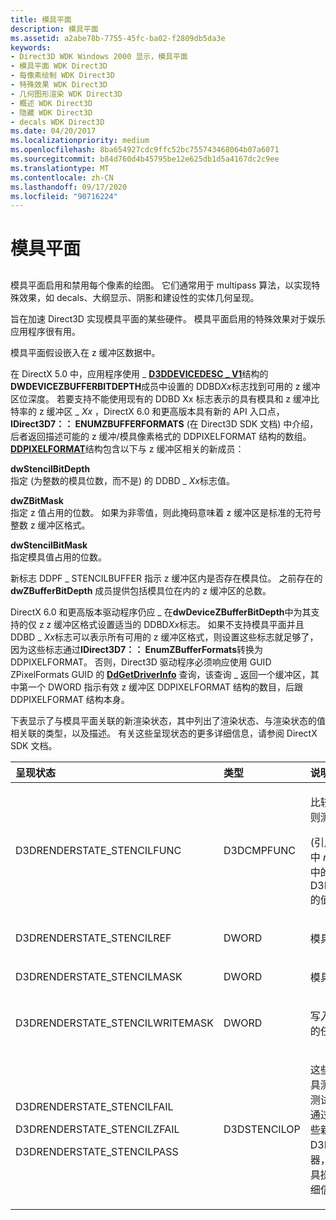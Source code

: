 ```yaml
---
title: 模具平面
description: 模具平面
ms.assetid: a2abe78b-7755-45fc-ba02-f2809db5da3e
keywords:
- Direct3D WDK Windows 2000 显示，模具平面
- 模具平面 WDK Direct3D
- 每像素绘制 WDK Direct3D
- 特殊效果 WDK Direct3D
- 几何图形渲染 WDK Direct3D
- 概述 WDK Direct3D
- 隐藏 WDK Direct3D
- decals WDK Direct3D
ms.date: 04/20/2017
ms.localizationpriority: medium
ms.openlocfilehash: 8ba654927cdc9ffc52bc755743468064b07a6071
ms.sourcegitcommit: b84d760d4b45795be12e625db1d5a4167dc2c9ee
ms.translationtype: MT
ms.contentlocale: zh-CN
ms.lasthandoff: 09/17/2020
ms.locfileid: "90716224"
---
```

# <a name="stencil-planes"></a>模具平面


## <span id="ddk_stencil_planes_gg"></span><span id="DDK_STENCIL_PLANES_GG"></span>


模具平面启用和禁用每个像素的绘图。 它们通常用于 multipass 算法，以实现特殊效果，如 decals、大纲显示、阴影和建设性的实体几何呈现。

旨在加速 Direct3D 实现模具平面的某些硬件。 模具平面启用的特殊效果对于娱乐应用程序很有用。

模具平面假设嵌入在 z 缓冲区数据中。

在 DirectX 5.0 中，应用程序使用 \_ [**D3DDEVICEDESC \_ V1**](/windows-hardware/drivers/ddi/d3dhal/ns-d3dhal-_d3ddevicedesc_v1)结构的**DWDEVICEZBUFFERBITDEPTH**成员中设置的 DDBD*Xx*标志找到可用的 z 缓冲区位深度。 若要支持不能使用现有的 DDBD Xx 标志表示的具有模具和 z 缓冲比特率的 z 缓冲区 \_ *Xx* ，DirectX 6.0 和更高版本具有新的 API 入口点， **IDirect3D7：： ENUMZBUFFERFORMATS** (在 Direct3D SDK 文档) 中介绍，后者返回描述可能的 z 缓冲/模具像素格式的 DDPIXELFORMAT 结构的数组。 [**DDPIXELFORMAT**](/windows-hardware/drivers/ddi/ksmedia/ns-ksmedia-_ddpixelformat)结构包含以下与 z 缓冲区相关的新成员：

<span id="dwStencilBitDepth"></span><span id="dwstencilbitdepth"></span><span id="DWSTENCILBITDEPTH"></span>**dwStencilBitDepth**  
指定 (为整数的模具位数，而不是) 的 DDBD \_ *Xx*标志值。

<span id="dwZBitMask"></span><span id="dwzbitmask"></span><span id="DWZBITMASK"></span>**dwZBitMask**  
指定 z 值占用的位数。 如果为非零值，则此掩码意味着 z 缓冲区是标准的无符号整数 z 缓冲区格式。

<span id="dwStencilBitMask"></span><span id="dwstencilbitmask"></span><span id="DWSTENCILBITMASK"></span>**dwStencilBitMask**  
指定模具值占用的位数。

新标志 DDPF \_ STENCILBUFFER 指示 z 缓冲区内是否存在模具位。 之前存在的 **dwZBufferBitDepth** 成员提供包括模具位在内的 z 缓冲区的总数。

DirectX 6.0 和更高版本驱动程序仍应 \_ 在**dwDeviceZBufferBitDepth**中为其支持的仅 z z 缓冲区格式设置适当的 DDBD*Xx*标志。 如果不支持模具平面并且 DDBD \_ *Xx*标志可以表示所有可用的 z 缓冲区格式，则设置这些标志就足够了，因为这些标志通过**IDirect3D7：： EnumZBufferFormats**转换为 DDPIXELFORMAT。 否则，Direct3D 驱动程序必须响应使用 GUID ZPixelFormats GUID 的 [**DdGetDriverInfo**](/windows/win32/api/ddrawint/nc-ddrawint-pdd_getdriverinfo) 查询，该查询 \_ 返回一个缓冲区，其中第一个 DWORD 指示有效 z 缓冲区 DDPIXELFORMAT 结构的数目，后跟 DDPIXELFORMAT 结构本身。

下表显示了与模具平面关联的新渲染状态，其中列出了渲染状态、与渲染状态的值相关联的类型，以及描述。 有关这些呈现状态的更多详细信息，请参阅 DirectX SDK 文档。

<table>
<colgroup>
<col width="33%" />
<col width="33%" />
<col width="33%" />
</colgroup>
<thead>
<tr class="header">
<th align="left">呈现状态</th>
<th align="left">类型</th>
<th align="left">说明</th>
</tr>
</thead>
<tbody>
<tr class="odd">
<td align="left"><p>D3DRENDERSTATE_STENCILFUNC</p></td>
<td align="left"><p>D3DCMPFUNC</p></td>
<td align="left"><p>比较函数。 如果以下表达式为 true，则测试通过：</p>
<p> (引用 & 掩码) 操作 (模具 & 掩码) 其中 <em>ref</em> 是引用值， <em>模具</em> 是模具缓冲区中的值， <em>掩码</em> 是 D3DRENDERSTATE_STENCILMASK 的值。</p></td>
</tr>
<tr class="even">
<td align="left"><p>D3DRENDERSTATE_STENCILREF</p></td>
<td align="left"><p>DWORD</p></td>
<td align="left"><p>模具测试中使用的引用值。</p></td>
</tr>
<tr class="odd">
<td align="left"><p>D3DRENDERSTATE_STENCILMASK</p></td>
<td align="left"><p>DWORD</p></td>
<td align="left"><p>模具测试中使用的掩码值。</p></td>
</tr>
<tr class="even">
<td align="left"><p>D3DRENDERSTATE_STENCILWRITEMASK</p></td>
<td align="left"><p>DWORD</p></td>
<td align="left"><p>写入掩码，适用于写入到模具缓冲区的任何值。</p></td>
</tr>
<tr class="odd">
<td align="left"><p>D3DRENDERSTATE_STENCILFAIL</p>
<p>D3DRENDERSTATE_STENCILZFAIL</p>
<p>D3DRENDERSTATE_STENCILPASS</p></td>
<td align="left"><p>D3DSTENCILOP</p></td>
<td align="left"><p>这些新的呈现状态分别定义为：在模具测试失败时，当模具测试通过但 z 测试失败时，以及当模具和 z 测试都通过时，通知硬件应执行的操作。 这些新呈现状态的值可以设置为 D3DSTENCILOP 枚举类型的枚举器，该枚举类型指定要执行的所需模具操作。 有关 D3DSTENCILOP 的详细信息，请参阅 DirectX SDK 文档。</p></td>
</tr>
</tbody>
</table>

 

 

